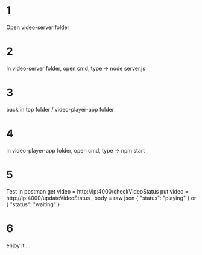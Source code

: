 # 1
Open video-server folder
# 2
In video-server folder, open cmd, type -> node server.js
# 3
back in top folder / video-player-app folder
# 4
in video-player-app folder, open cmd, type -> npm start
# 5
Test in postman 
get video = http://ip:4000/checkVideoStatus
put video = http://ip:4000/updateVideoStatus , body = raw json
{
  "status": "playing"
}
or
{
  "status": "waiting"
}
# 6 
enjoy it ...
